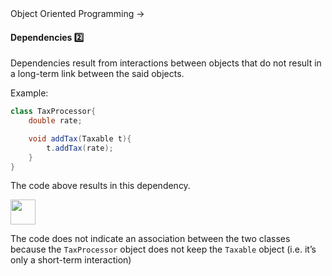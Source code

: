 <link rel="stylesheet" href="{{baseUrl}}/css/textbook.css">

<div class="website-content">

<div id="path">Object Oriented Programming &rarr;</div>

<div id="title">

#### Dependencies :two:

</div>

<div id="body">

Dependencies result from interactions between objects that do not result in a long-term link between the said objects.

<tip-box>

Example:

```java
class TaxProcessor{
    double rate;

    void addTax(Taxable t){
        t.addTax(rate);
    }
}
```

The code above results in this dependency.

<img src="{{baseUrl}}/oopImplementation/dependencies/images/taxProcessorTaxable.png" height="40" />
<p/>

The code does not indicate an association between the two classes because the `TaxProcessor` object does not keep the `Taxable` object (i.e. it’s only a short-term interaction)

</tip-box>

</div>

<div id="extras">
</div>

</div>
